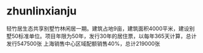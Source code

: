# zhunlinxianju
轻竹居生态共享别墅竹林闲居一期。建筑占地9亩，建筑面积4000平米，建设别墅50标准单位。项目年限为50年，发行30年的居住票，以每年365天计算，总计发行547500张
上海销售中心区域配额销售40%，总计219000张
